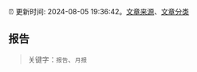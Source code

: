 :alarm_clock: 更新时间: 2024-08-05 19:36:42。[文章来源](/README.md)、[文章分类](/TAGS.md)

## 报告


> 关键字：`报告`、`月报`



